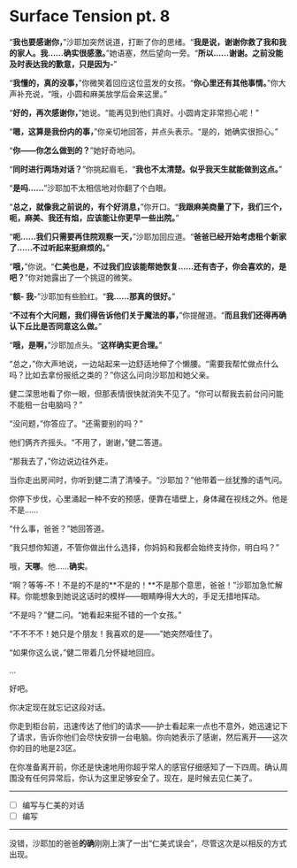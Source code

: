 # Surface Tension pt. 8

“**我也要感谢你，**”沙耶加突然说道，打断了你的思绪。“**我是说，谢谢你救了我和我的家人。我……确实很感激。**”她语塞，然后望向一旁。“**所以……谢谢。之前没能及时表达我的歉意，只是因为-**”

“**我懂的，真的没事，**”你微笑着回应这位蓝发的女孩。“**你心里还有其他事情。**”你大声补充说，“哦，小圆和麻美放学后会来这里。”

“**好的，再次感谢你，**”她说。“能再见到他们真好。小圆肯定非常担心呢！”

“**嗯，这算是我份内的事，**”你亲切地回答，并点头表示。“是的，她确实很担心。”

“**你——你怎么做到的？**”她好奇地问。

“**同时进行两场对话？**”你挑起眉毛，“**我也不太清楚。似乎我天生就能做到这点。**”

“**是吗……**”沙耶加不太相信地对你翻了个白眼。

“**总之，就像我之前说的，有个好消息，**”你开口。“**我跟麻美商量了下，我们三个，呃，麻美、我还有焰，应该能让你更早一些出院。**”

“**呃……我们只需要再住院观察一天，**”沙耶加回应道。“**爸爸已经开始考虑租个新家了……不过听起来挺麻烦的。**”

“**哦，**”你说。“**仁美也是，不过我们应该能帮她恢复……还有杏子，你会喜欢的，是吧？**”你对她露出了一个挑逗的微笑。

“**额- 我-**”沙耶加有些脸红。“**我……那真的很好。**”

“**不过有个大问题，我们得告诉他们关于魔法的事，**”你提醒道。“**而且我们还得再确认下丘比是否同意这么做。**”

“**哦，是啊，**”沙耶加点头。“**这样确实更合理。**”

“总之，”你大声地说，一边站起来一边舒适地伸了个懒腰。“需要我帮忙做点什么吗？比如去拿份报纸之类的？”你这么问向沙耶加和她父亲。

健二深思地看了你一眼，但那表情很快就消失不见了。“你可以帮我去前台问问能不能租一台电脑吗？”

“没问题，”你答应了。“还需要别的吗？”

他们俩齐齐摇头。“不用了，谢谢，”健二答道。

“那我去了，”你边说边往外走。

当你走出房间时，你听到健二清了清嗓子。“沙耶加？”他带着一丝犹豫的语气问。

你停下步伐，心里涌起一种不安的预感，便靠在墙壁上，身体藏在视线之外。他是不是……

“什么事，爸爸？”她回答道。

“我只想你知道，不管你做出什么选择，你妈妈和我都会始终支持你，明白吗？”

哦，**天哪**。他……**确实**。

“啊？等等-不！不是的不是的**不是的！**不是那个意思，爸爸！”沙耶加急忙解释。你能想象到她说这话时的模样——眼睛睁得大大的，手足无措地挥动。

“不是吗？”健二问。“她看起来挺不错的一个女孩。”

“不不不不！她只是个朋友！我喜欢的是——”她突然噎住了。

“如果你这么说，”健二带着几分怀疑地回应。

...

好吧。

你决定现在就忘记这段对话。

你走到柜台前，迅速传达了他们的请求——护士看起来一点也不意外，她迅速记下了请求，告诉你他们会尽快安排一台电脑。你向她表示了感谢，然后离开——这次你的目的地是23区。

在你准备离开前，你还是快速地用你超乎常人的感官仔细感知了一下四周。确认周围没有任何异常后，你认为这里足够安全了。现在，是时候去见仁美了。

---

- [ ] 编写与仁美的对话
- [ ] 编写

---

没错，沙耶加的爸爸**的确**刚刚上演了一出“仁美式误会”，尽管这次是以相反的方式出现。
